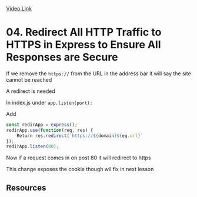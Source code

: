 [Video Link](https://egghead.io/lessons/egghead-redirect-all-http-traffic-to-https-in-express-to-ensure-all-responses-are-secure)

# 04. Redirect All HTTP Traffic to HTTPS in Express to Ensure All Responses are Secure


If we remove the `https://`  from the URL in the address bar it will say the site cannot be reached 

A redirect is needed

In index.js under `app.listen(port):`

Add 
```js
const redirApp = express();
redirApp.use(function(req, res) {
	Return res.redirect(`https://${domain}${eq.url}`
});
redirApp.listen(80);
```

Now if a request comes in on post 80 it will redirect to https

This change exposes the cookie though wil fix in next lesson

## Resources
